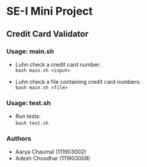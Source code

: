 # SE-I Mini Project

## Credit Card Validator

### Usage: main.sh

- Luhn check a credit card number:  
`bash main.sh <input>`

- Luhn check a file containing credit card numbers:  
`bash main.sh <file>`

### Usage: test.sh

- Run tests:  
`bash test.sh`

### Authors

- Aarya Chaumal (111903002)
- Adesh Choudhar (111903008)
